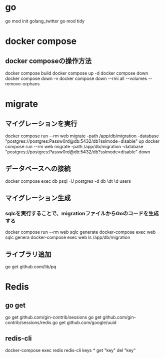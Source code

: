 # go
go mod init golang_twitter
go mod tidy

# docker compose
## docker composeの操作方法
docker compose build
docker compose up -d
docker compose down
docker compose down -v
docker compose down --rmi all --volumes --remove-orphans

# migrate
## マイグレーションを実行
docker compose run --rm web migrate -path /app/db/migration -database "postgres://postgres:Passw0rd@db:5432/db?sslmode=disable" up
docker compose run --rm web migrate -path /app/db/migration -database "postgres://postgres:Passw0rd@db:5432/db?sslmode=disable" down

## データベースへの接続
docker compose exec db psql -U postgres -d db
\dt
\d users

## マイグレーション生成
### sqlcを実行することで、migrationファイルからGoのコードを生成する
docker compose run --rm web sqlc generate
docker-compose exec web sqlc genera
docker-compose exec web ls /app/db/migration

## ライブラリ追加
go get github.com/lib/pq

# Redis
## go get
go get github.com/gin-contrib/sessions
go get github.com/gin-contrib/sessions/redis
go get github.com/google/uuid

## redis-cli
docker-compose exec redis redis-cli
keys *
get "key"
del "key"
